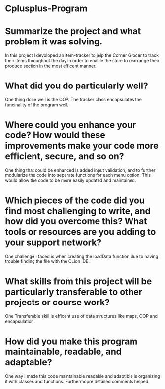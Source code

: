 # Cplusplus-Program

# Summarize the project and what problem it was solving.
In this project I devoloped an item-tracker to jelp the Corner Grocer to track their items throughout the day in order to enable the store to rearrange their produce section in the most efficent manner. 

# What did you do particularly well?
One thing done well is the OOP. The tracker class encapsulates the funcinality of the program well. 

# Where could you enhance your code? How would these improvements make your code more efficient, secure, and so on?
One thing that could be enhanced is added input validation, and to further modularize the code into seperate functions for each menu option. This would allow the code to be more easily updated and maintained. 

# Which pieces of the code did you find most challenging to write, and how did you overcome this? What tools or resources are you adding to your support network?
One challenge I faced is when creating the loadData function due to having trouble finding the file with the CLion IDE.

# What skills from this project will be particularly transferable to other projects or course work?
One Transferable skill is efficent use of data structures like maps, OOP and encapsulation. 

# How did you make this program maintainable, readable, and adaptable?
One way I made this code maintainable readable and adaptible is organizing it with classes and functions. Furthermopre detailed comments helped.
